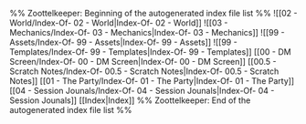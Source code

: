 %% Zoottelkeeper: Beginning of the autogenerated index file list  %%
 ![[02 - World/Index-Of- 02 - World|Index-Of- 02 - World]]
 ![[03 - Mechanics/Index-Of- 03 - Mechanics|Index-Of- 03 - Mechanics]]
 ![[99 - Assets/Index-Of- 99 - Assets|Index-Of- 99 - Assets]]
 ![[99 - Templates/Index-Of- 99 - Templates|Index-Of- 99 - Templates]]
 [[00 - DM Screen/Index-Of- 00 - DM Screen|Index-Of- 00 - DM Screen]]
 [[00.5 - Scratch Notes/Index-Of- 00.5 - Scratch Notes|Index-Of- 00.5 - Scratch Notes]]
 [[01 - The Party/Index-Of- 01 - The Party|Index-Of- 01 - The Party]]
 [[04 - Session Jounals/Index-Of- 04 - Session Jounals|Index-Of- 04 - Session Jounals]]
 [[Index|Index]]
%% Zoottelkeeper: End of the autogenerated index file list  %%
